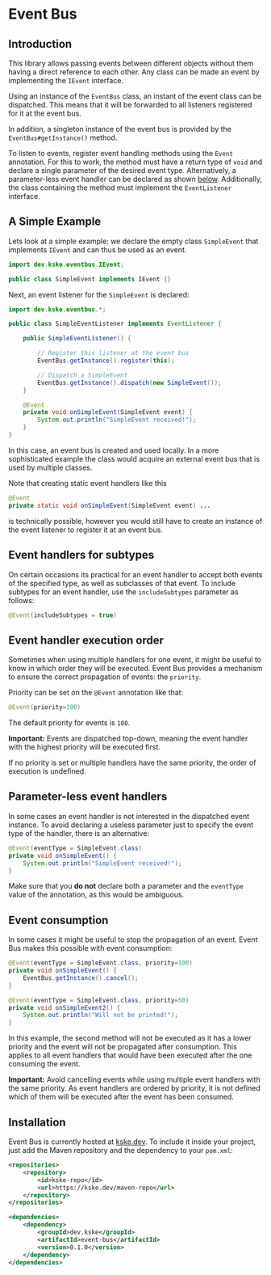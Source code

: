 # Event Bus

## Introduction

This library allows passing events between different objects without them having a direct reference to each other.
Any class can be made an event by implementing the `IEvent` interface.

Using an instance of the `EventBus` class, an instant of the event class can be dispatched.
This means that it will be forwarded to all listeners registered for it at the event bus.

In addition, a singleton instance of the event bus is provided by the `EventBus#getInstance()` method.

To listen to events, register event handling methods using the `Event` annotation.
For this to work, the method must have a return type of `void` and declare a single parameter of the desired event type.
Alternatively, a parameter-less event handler can be declared as shown [below](#parameter-less-event-handlers).
Additionally, the class containing the method must implement the `EventListener` interface.

## A Simple Example

Lets look at a simple example: we declare the empty class `SimpleEvent` that implements `IEvent` and can thus be used as an event.

```java
import dev.kske.eventbus.IEvent;

public class SimpleEvent implements IEvent {}
```

Next, an event listener for the `SimpleEvent` is declared:

```java
import dev.kske.eventbus.*;

public class SimpleEventListener implements EventListener {

    public SimpleEventListener() {

        // Register this listener at the event bus
        EventBus.getInstance().register(this);

        // Dispatch a SimpleEvent
        EventBus.getInstance().dispatch(new SimpleEvent());
    }

    @Event
    private void onSimpleEvent(SimpleEvent event) {
        System.out.println("SimpleEvent received!");
    }
}
```

In this case, an event bus is created and used locally.
In a more sophisticated example the class would acquire an external event bus that is used by multiple classes.

Note that creating static event handlers like this

```java
@Event
private static void onSimpleEvent(SimpleEvent event) ...
```

is technically possible, however you would still have to create an instance of the event listener to register it at an event bus.

## Event handlers for subtypes

On certain occasions its practical for an event handler to accept both events of the specified type, as well as subclasses of that event.
To include subtypes for an event handler, use the `includeSubtypes` parameter as follows:

```java
@Event(includeSubtypes = true)
```

## Event handler execution order

Sometimes when using multiple handlers for one event, it might be useful to know in which order they will be executed.
Event Bus provides a mechanism to ensure the correct propagation of events: the `priority`.

Priority can be set on the `@Event` annotation like that:
```java
@Event(priority=100)
```

The default priority for events is `100`.

**Important:**
Events are dispatched top-down, meaning the event handler with the highest priority will be executed first.

If no priority is set or multiple handlers have the same priority, the order of execution is undefined.

## Parameter-less event handlers

In some cases an event handler is not interested in the dispatched event instance.
To avoid declaring a useless parameter just to specify the event type of the handler, there is an alternative:

```java
@Event(eventType = SimpleEvent.class)
private void onSimpleEvent() {
	System.out.println("SimpleEvent received!");
}
```

Make sure that you **do not** declare both a parameter and the `eventType` value of the annotation, as this would be ambiguous.

## Event consumption

In some cases it might be useful to stop the propagation of an event.
Event Bus makes this possible with event consumption:

```java
@Event(eventType = SimpleEvent.class, priority=100)
private void onSimpleEvent() {
	EventBus.getInstance().cancel();
}

@Event(eventType = SimpleEvent.class, priority=50)
private void onSimpleEvent2() {
	System.out.println("Will not be printed!");
}
```

In this example, the second method will not be executed as it has a lower priority and the event will not be propagated after consumption.
This applies to all event handlers that would have been executed after the one consuming the event.

**Important:**
Avoid cancelling events while using multiple event handlers with the same priority.
As event handlers are ordered by priority, it is not defined which of them will be executed after the event has been consumed.

## Installation

Event Bus is currently hosted at [kske.dev](https://kske.dev/maven-repo/dev/kske/event-bus/).
To include it inside your project, just add the Maven repository and the dependency to your `pom.xml`:

```xml
<repositories>
	<repository>
		<id>kske-repo</id>
		<url>https://kske.dev/maven-repo</url>
	</repository>
</repositories>

<dependencies>
    <dependency>
        <groupId>dev.kske</groupId>
        <artifactId>event-bus</artifactId>
        <version>0.1.0</version>
    </dependency>
</dependencies>
```
